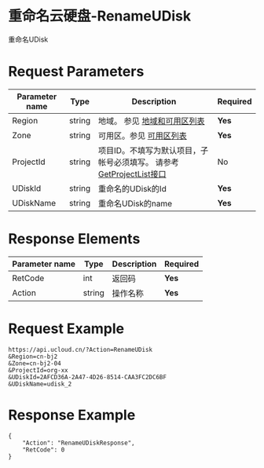 # 重命名云硬盘-RenameUDisk

重命名UDisk

# Request Parameters
|Parameter name|Type|Description|Required|
|---|---|---|---|
|Region|string|地域。 参见 [地域和可用区列表](../summary/regionlist.html)|**Yes**|
|Zone|string|可用区。参见 [可用区列表](../summary/regionlist.html)|**Yes**|
|ProjectId|string|项目ID。不填写为默认项目，子帐号必须填写。 请参考[GetProjectList接口](../summary/get_project_list.html)|No|
|UDiskId|string|重命名的UDisk的Id|**Yes**|
|UDiskName|string|重命名UDisk的name|**Yes**|

# Response Elements
|Parameter name|Type|Description|Required|
|---|---|---|---|
|RetCode|int|返回码|**Yes**|
|Action|string|操作名称|**Yes**|

# Request Example
```
https://api.ucloud.cn/?Action=RenameUDisk
&Region=cn-bj2
&Zone=cn-bj2-04
&ProjectId=org-xx
&UDiskId=2AFCD36A-2A47-4D26-8514-CAA3FC2DC6BF
&UDiskName=udisk_2
```

# Response Example
```
{
    "Action": "RenameUDiskResponse", 
    "RetCode": 0
}
```

